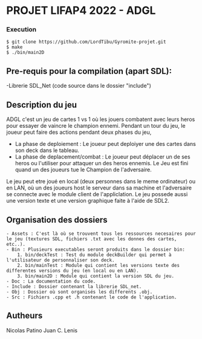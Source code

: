 # PROJET LIFAP4 2022 - ADGL

### Execution

```
$ git clone https://github.com/LordTibu/Gyromite-projet.git
$ make
$ ./bin/main2D
```

## Pre-requis pour la compilation (apart SDL):
  -Librerie SDL_Net (code source dans le dossier "include")
   
## Description du jeu

ADGL c'est un jeu de cartes 1 vs 1 où les jouers combatent avec leurs heros pour essayer de vaincre le champion ennemi.
Pendant un tour du jeu, le joueur peut faire des actions pendant deux phases du jeu,
- La phase de deploiement : Le joueur peut deploiyer une des cartes dans son deck dans le tableau.
- La phase de deplacement/combat : Le joueur peut déplacer un de ses heros ou l'utiliser pour attaquer un des heros ennemis.
Le Jeu est fini quand un des joueurs tue le Champion de l'adversaire.

Le jeu peut etre joué en local (deux personnes dans le meme ordinateur) ou en LAN, où un des joueurs host le serveur dans sa machine et l'adversaire se connecte avec le module client de l'appliclation.
Le jeu possede aussi une version texte et une version graphique faite à l'aide de SDL2.

## Organisation des dossiers
```
- Assets : C'est là où se trouvent tous les ressources necesaires pour le jeu (textures SDL, fichiers .txt avec les donnes des cartes, etc..).
- Bin : Plusieurs executables seront produits dans le dossier bin:
	1. bin/deckTest : Test du module deckBuilder qui permet à l'utilisateur de personnaliser son deck.
	2. bin/mainTest : Module qui contient les versions texte des differentes versions du jeu (en local ou en LAN).
	3. bin/main2D : Module qui contient la version SDL du jeu.
- Doc : La documentation du code.
- Include : Dossier contenant la librerie SDL_net.
- Obj : Dossier où sont organisés les differents .obj.
- Src : Fichiers .cpp et .h contenant le code de l'application.
```
## Autheurs
Nicolas Patino
Juan C. Lenis


